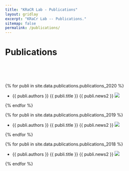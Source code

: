 ```yaml
---
title: "KRaCR Lab - Publications"
layout: gridlay
excerpt: "KRaCr Lab -- Publications."
sitemap: false
permalink: /publications/
---
```



# Publications

<br />
<br />
<br />

<script type="text/javascript">

function myFunc(clicked_id)
{
	console.log(clicked_id)
}

</script>

{% for publi in site.data.publications.publications_2020 %}

- {{ publi.authors }} {{ publi.title }} {{ publi.news2 }}  <a href="{{ publi.pdf }}" download><img src =" {{ site.url }}{{ site.baseurl }}/images/application-pdf.png"/></a>

{% endfor %}

{% for publi in site.data.publications.publications_2019 %}

- {{ publi.authors }} {{ publi.title }} {{ publi.news2 }}  <a href="{{ publi.pdf }}" download><img src =" {{ site.url }}{{ site.baseurl }}/images/application-pdf.png"/></a>

{% endfor %}

{% for publi in site.data.publications.publications_2018 %}

- {{ publi.authors }} {{ publi.title }} {{ publi.news2 }}  <a href="{{ publi.pdf }}" download><img src =" {{ site.url }}{{ site.baseurl }}/images/application-pdf.png"/></a>

{% endfor %}

